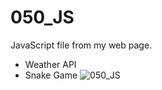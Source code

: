 # 050_JS
JavaScript file from my web page.
- Weather API
- Snake Game
![050_JS](https://user-images.githubusercontent.com/81594386/225548669-a3f20468-d8f2-4b55-bf4e-d9a81392e6a5.png)
